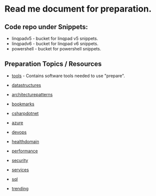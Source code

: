 # Read me document for preparation.

## Code repo under Snippets:

- linqpadv5 - bucket for linqpad v5 snippets.
- linqpadv6 - bucket for linqpad v6 snippets.
- powershell - bucket for powershell snippets.

## Preparation Topics / Resources
- [tools](/tools/tools.md) - Contains software tools needed to use "prepare".

- [datastructures](datastructures/datastructures.md)
- [architecturepatterns](architecturepatterns/architecturepatterns.md)
- [bookmarks](bookmarks/bookmarks.md)
- [csharpdotnet](csharpdotnet/csharpdotnet.md)
- [azure](azure/azure.md)
- [devops](devops/devops.md)
- [healthdomain](healthdomain/healthdomain.md)
- [performance](performance/performance.md)
- [security](security/security.md)
- [services](services/services.md)
- [sql](sql/sql.md)
- [trending](trending/trending.md)